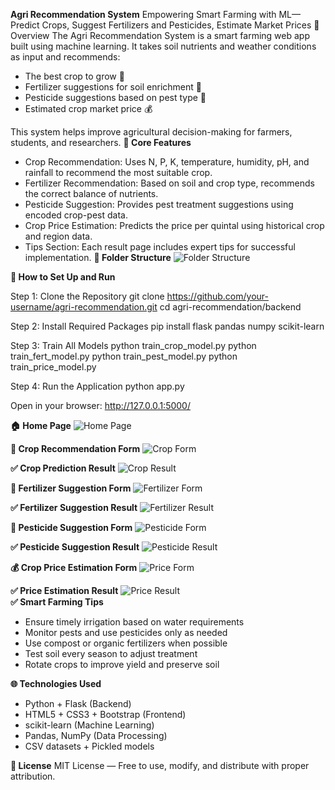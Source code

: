 **Agri Recommendation System**
Empowering Smart Farming with ML— Predict Crops, Suggest Fertilizers and Pesticides, Estimate Market Prices
📌 Overview
The Agri Recommendation System is a smart farming web app built using machine learning. It takes soil nutrients and weather conditions as input and recommends:

- The best crop to grow 🌱
- Fertilizer suggestions for soil enrichment 💊
- Pesticide suggestions based on pest type 🐛
- Estimated crop market price 💰

This system helps improve agricultural decision-making for farmers, students, and researchers.
**🧠 Core Features**
- Crop Recommendation: Uses N, P, K, temperature, humidity, pH, and rainfall to recommend the most suitable crop.
- Fertilizer Recommendation: Based on soil and crop type, recommends the correct balance of nutrients.
- Pesticide Suggestion: Provides pest treatment suggestions using encoded crop-pest data.
- Crop Price Estimation: Predicts the price per quintal using historical crop and region data.
- Tips Section: Each result page includes expert tips for successful implementation.
**📁 Folder Structure**
![Folder Structure](images/folder_structure.png)


**🔧 How to Set Up and Run**

Step 1: Clone the Repository
    git clone https://github.com/your-username/agri-recommendation.git
    cd agri-recommendation/backend

Step 2: Install Required Packages
    pip install flask pandas numpy scikit-learn

Step 3: Train All Models
    python train_crop_model.py
    python train_fert_model.py
    python train_pest_model.py
    python train_price_model.py

Step 4: Run the Application
    python app.py

Open in your browser:
    http://127.0.0.1:5000/

**🏠 Home Page**
![Home Page](https://github.com/sinchana1408/Agriculture_project/blob/f1f14645414e64852a0d7d180e940aa926f02468/Screenshot%202025-07-07%20184022.png )

**🌱 Crop Recommendation Form**
![Crop Form](https://github.com/sinchana1408/Agriculture_project/blob/f1f14645414e64852a0d7d180e940aa926f02468/Screenshot%202025-07-07%20183203.png)

**✅ Crop Prediction Result**
![Crop Result](https://github.com/sinchana1408/Agriculture_project/blob/f1f14645414e64852a0d7d180e940aa926f02468/Screenshot%202025-07-07%20183225.png)

**💊 Fertilizer Suggestion Form**
![Fertilizer Form](https://github.com/sinchana1408/Agriculture_project/blob/f1f14645414e64852a0d7d180e940aa926f02468/Screenshot%202025-07-07%20183445.png)

**✅ Fertilizer Suggestion Result**
![Fertilizer Result](https://github.com/sinchana1408/Agriculture_project/blob/f1f14645414e64852a0d7d180e940aa926f02468/Screenshot%202025-07-07%20183500.png)

**🐛 Pesticide Suggestion Form**
![Pesticide Form](https://github.com/sinchana1408/Agriculture_project/blob/f1f14645414e64852a0d7d180e940aa926f02468/Screenshot%202025-07-07%20183810.png)

**✅ Pesticide Suggestion Result**
![Pesticide Result](https://github.com/sinchana1408/Agriculture_project/blob/f1f14645414e64852a0d7d180e940aa926f02468/Screenshot%202025-07-07%20183734.png)

**💰 Crop Price Estimation Form**
![Price Form](https://github.com/sinchana1408/Agriculture_project/blob/f1f14645414e64852a0d7d180e940aa926f02468/Screenshot%202025-07-07%20183913.png)

**✅ Price Estimation Result**
![Price Result](https://github.com/sinchana1408/Agriculture_project/blob/f1f14645414e64852a0d7d180e940aa926f02468/Screenshot%202025-07-07%20183845.png)                                                                                                                                                                                  
**✅ Smart Farming Tips**

- Ensure timely irrigation based on water requirements
- Monitor pests and use pesticides only as needed
- Use compost or organic fertilizers when possible
- Test soil every season to adjust treatment
- Rotate crops to improve yield and preserve soil

**🌐 Technologies Used**

- Python + Flask (Backend)
- HTML5 + CSS3 + Bootstrap (Frontend)
- scikit-learn (Machine Learning)
- Pandas, NumPy (Data Processing)
- CSV datasets + Pickled models


**📃 License**
MIT License — Free to use, modify, and distribute with proper attribution.
